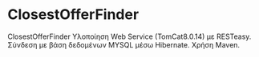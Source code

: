 ClosestOfferFinder
==================

ClosestOfferFinder
Υλοποίηση Web Service (TomCat8.0.14) με RESTeasy. Σύνδεση με βάση δεδομένων MYSQL μέσω Hibernate. Χρήση Maven.
